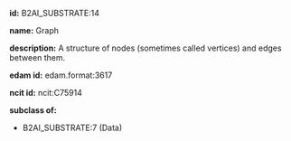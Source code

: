 **id:** B2AI_SUBSTRATE:14

**name:** Graph

**description:** A structure of nodes (sometimes called vertices) and edges between them.

**edam id:** edam.format:3617

**ncit id:** ncit:C75914

**subclass of:**

- B2AI_SUBSTRATE:7 (Data)
